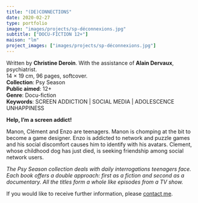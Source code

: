 ```yaml
---
title: "(DE)CONNECTIONS"
date: 2020-02-27
type: portfolio
image: "images/projects/sp-déconnexions.jpg"
subtitle: ["DOCU-FICTION 12+"]
maison: "lm"
project_images: ["images/projects/sp-déconnexions.jpg"]
---
```


Written by **Christine Deroin**.
With the assistance of **Alain Dervaux**, psychiatrist.   
14 × 19 cm, 96 pages, softcover.   
**Collection**: Psy Season   
**Public aimed**: 12+   
**Genre**: Docu-fiction      
**Keywords**: SCREEN ADDICTION | SOCIAL MEDIA | ADOLESCENCE UNHAPPINESS           

 
**Help, I’m a screen addict!**

Manon, Clément and Enzo are teenagers.
Manon is chomping at the bit to become a game designer.
Enzo is addicted to network and puzzle games and his social discomfort causes him to identify with his avatars.
Clement, whose childhood dog has just died, is seeking friendship among social network users.   





*The Psy Season collection deals with daily interrogations teenagers face. Each book offers a double approach: first as a fiction and second as a documentary. All the titles form a whole like episodes from a TV show.*






If you would like to receive further information, please [contact me](mailto:melanie.guillaumin.edition@gmail.com).


